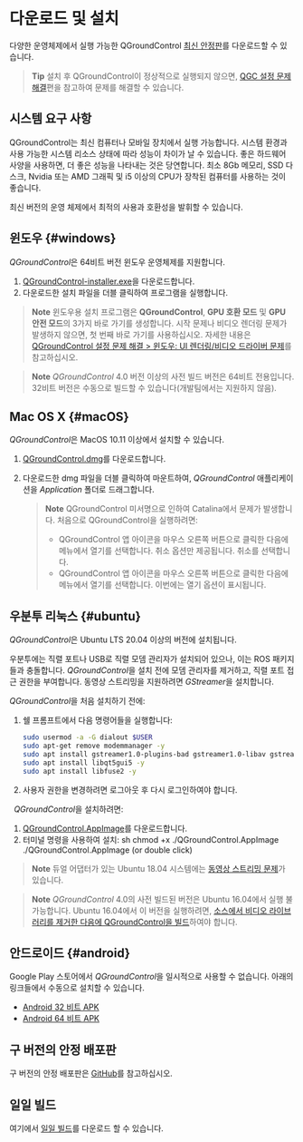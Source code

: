 # 다운로드 및 설치

다양한 운영체제에서 실행 가능한 QGroundControl [최신 안정판](../releases/release_notes.md)를 다운로드할 수 있습니다.

> **Tip** 설치 후 QGroundControl이 정상적으로 실행되지 않으면, [QGC 설정 문제 해결](../troubleshooting/qgc_setup.md)편을 참고하여 문제를 해결할 수 있습니다.

## 시스템 요구 사항

QGroundControl는 최신 컴퓨터나 모바일 장치에서 실행 가능합니다. 시스템 환경과 사용 가능한 시스템 리소스 상태에 따라 성능이 차이가 날 수 있습니다. 좋은 하드웨어 사양을 사용하면, 더 좋은 성능을 나타내는 것은 당연합니다. 최소 8Gb 메모리, SSD 다스크, Nvidia 또는 AMD 그래픽 및 i5 이상의 CPU가 장착된 컴퓨터를 사용하는 것이 좋습니다.

최신 버전의 운영 체제에서 최적의 사용과 호환성을 발휘할 수 있습니다.

## 윈도우  {#windows}

*QGroundControl*은 64비트 버전 윈도우 운영체제를 지원합니다.

1. [QGroundControl-installer.exe](https://d176tv9ibo4jno.cloudfront.net/latest/QGroundControl-installer.exe)을 다운로드합니다.
2. 다운로드한 설치 파일을 더블 클릭하여 프로그램을 실행합니다.

> **Note** 윈도우용 설치 프로그램은 **QGroundControl**, **GPU 호환 모드** 및 **GPU 안전 모드**의 3가지 바로 가기를 생성합니다. 시작 문제나 비디오 렌더링 문제가 발생하지 않으면, 첫 번째 바로 가기를 사용하십시오. 자세한 내용은 [QGroundControl 설정 문제 해결 > 윈도우: UI 렌더링/비디오 드라이버 문제](../troubleshooting/qgc_setup.md#opengl_troubleshooting)를 참고하십시오.

<span></span>

> **Note** *QGroundControl* 4.0 버전 이상의 사전 빌드 버전은 64비트 전용입니다. 32비트 버전은 수동으로 빌드할 수 있습니다(개발팀에서는 지원하지 않음).

## Mac OS X  {#macOS}

*QGroundControl*은 MacOS 10.11 이상에서 설치할 수 있습니다. <!-- match version using https://dev.qgroundcontrol.com/master/en/getting_started/#native-builds -->

<!-- usually based on Qt macOS dependency -->

1. [QGroundControl.dmg](https://d176tv9ibo4jno.cloudfront.net/latest/QGroundControl.dmg)를 다운로드합니다.
2. 다운로드한 dmg 파일을 더블 클릭하여 마운트하여, *QGroundControl* 애플리케이션을 *Application* 폴더로 드래그합니다.
    
    > **Note** QGroundControl 미서명으로 인하여 Catalina에서 문제가 발생합니다. 처음으로 QGroundControl을 실행하려면:
    > 
    > * QGroundControl 앱 아이콘을 마우스 오른쪽 버튼으로 클릭한 다음에 메뉴에서 열기를 선택합니다. 취소 옵션만 제공됩니다. 취소를 선택합니다.
    > * QGroundControl 앱 아이콘을 마우스 오른쪽 버튼으로 클릭한 다음에 메뉴에서 열기를 선택합니다. 이번에는 열기 옵션이 표시됩니다.

## 우분투 리눅스 {#ubuntu}

*QGroundControl*은 Ubuntu LTS 20.04 이상의 버전에 설치됩니다.

우분투에는 직렬 포트나 USB로 직렬 모뎀 관리자가 설치되어 있으나, 이는 ROS 패키지들과 충돌합니다. *QGroundControl*을 설치 전에 모뎀 관리자를 제거하고, 직렬 포트 접근 권한을 부여합니다. 동영상 스트리밍을 지원하려면 *GStreamer*을 설치합니다.

*QGroundControl*을 처음 설치하기 전에:

1. 쉘 프롬프트에서 다음 명령어들을 실행합니다:
    
    ```sh
    sudo usermod -a -G dialout $USER
    sudo apt-get remove modemmanager -y
    sudo apt install gstreamer1.0-plugins-bad gstreamer1.0-libav gstreamer1.0-gl -y
    sudo apt install libqt5gui5 -y
    sudo apt install libfuse2 -y
    ```
    
    <!-- Note, remove install of libqt5gui5 https://github.com/mavlink/qgroundcontrol/issues/10176 fixed -->

2. 사용자 권한을 변경하려면 로그아웃 후 다시 로그인하여야 합니다.

&nbsp; *QGroundControl*을 설치하려면:

1. [QGroundControl.AppImage](https://d176tv9ibo4jno.cloudfront.net/latest/QGroundControl.AppImage)를 다운로드합니다.
2. 터미널 명령을 사용하여 설치: 
        sh
        chmod +x ./QGroundControl.AppImage
        ./QGroundControl.AppImage  (or double click)

> **Note** 듀얼 어댑터가 있는 Ubuntu 18.04 시스템에는 [동영상 스트리밍 문제](../troubleshooting/qgc_setup.md#dual_vga)가 있습니다.

<span></span>

> **Note** *QGroundControl* 4.0의 사전 빌드된 버전은 Ubuntu 16.04에서 실행 불가능합니다. Ubuntu 16.04에서 이 버전을 실행하려면, [소스에서 비디오 라이브러리를 제거한 다음에 QGroundControl을 빌드](https://dev.qgroundcontrol.com/en/getting_started/)하여야 합니다.

## 안드로이드 {#android}

Google Play 스토어에서 *QGroundControl*을 일시적으로 사용할 수 없습니다. 아래의 링크들에서 수동으로 설치할 수 있습니다.

* [Android 32 비트 APK](https://qgroundcontrol.s3-us-west-2.amazonaws.com/latest/QGroundControl32.apk)
* [Android 64 비트 APK](https://qgroundcontrol.s3-us-west-2.amazonaws.com/latest/QGroundControl64.apk)

## 구 버전의 안정 배포판

구 버전의 안정 배포판은 <a href="https://github.com/mavlink/qgroundcontrol/releases/" target="_blank">GitHub</a>를 참고하십시오.

## 일일 빌드

여기에서 [일일 빌드](../releases/daily_builds.md)를 다운로드 할 수 있습니다.